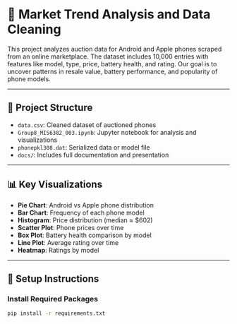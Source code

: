 # 📱 Market Trend Analysis and Data Cleaning

This project analyzes auction data for Android and Apple phones scraped from an online marketplace. The dataset includes 10,000 entries with features like model, type, price, battery health, and rating. Our goal is to uncover patterns in resale value, battery performance, and popularity of phone models.

---

## 📂 Project Structure

- `data.csv`: Cleaned dataset of auctioned phones
- `Group8_MIS6382_003.ipynb`: Jupyter notebook for analysis and visualizations
- `phonepkl308.dat`: Serialized data or model file
- `docs/`: Includes full documentation and presentation

---

## 📊 Key Visualizations

- **Pie Chart**: Android vs Apple phone distribution
- **Bar Chart**: Frequency of each phone model
- **Histogram**: Price distribution (median ≈ $602)
- **Scatter Plot**: Phone prices over time
- **Box Plot**: Battery health comparison by model
- **Line Plot**: Average rating over time
- **Heatmap**: Ratings by model

---

## 🔧 Setup Instructions

### Install Required Packages
```bash
pip install -r requirements.txt
